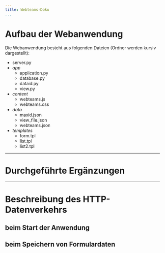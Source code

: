 ```yaml
---
title: Webteams-Doku
...
```


# Aufbau der Webanwendung #

Die Webanwendung besteht aus folgenden Dateien (Ordner werden kursiv dargestellt):

- server.py
- *app*
  - application.py
  - database.py
  - dataid.py
  - view.py
- *content*
  - webteams.js
  - webteams.css
- *data*
  - maxid.json
  - view_file.json
  - webteams.json
- *templates*
  - form.tpl
  - list.tpl
  - list2.tpl



---

# Durchgeführte Ergänzungen #



---

# Beschreibung des HTTP-Datenverkehrs #

## beim Start der Anwendung ##

## beim Speichern von Formulardaten ##
